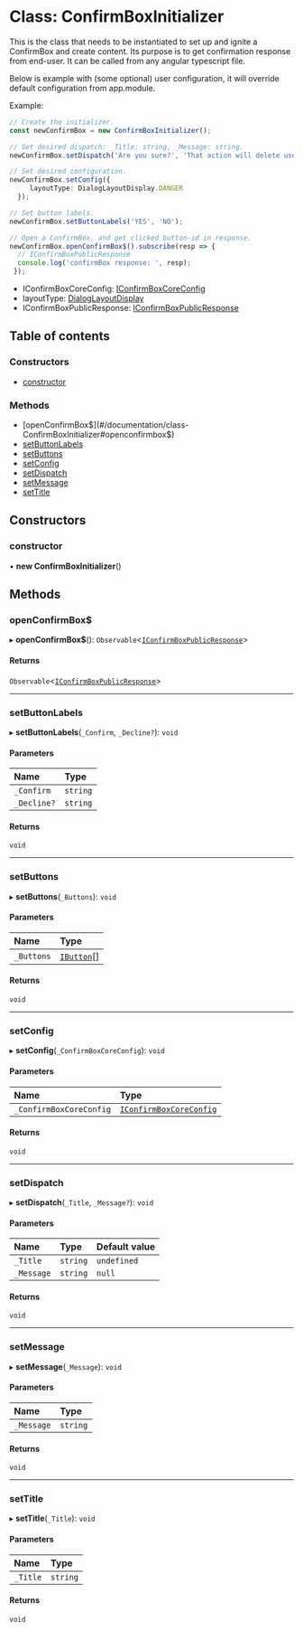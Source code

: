 # Class: ConfirmBoxInitializer

This is the class that needs to be instantiated to set up and ignite a ConfirmBox and create content.
Its purpose is to get confirmation response from end-user. It can be called from any angular
typescript file.

Below is example with (some optional) user configuration,
it will override default configuration from app.module.

Example:
```typescript
// Create the initializer.
const newConfirmBox = new ConfirmBoxInitializer();

// Set desired dispatch: _Title: string, _Message: string.
newConfirmBox.setDispatch('Are you sure?', 'That action will delete user!');

// Set desired configuration.
newConfirmBox.setConfig({
     layoutType: DialogLayoutDisplay.DANGER
  });

// Set button labels.
newConfirmBox.setButtonLabels('YES', 'NO');

// Open a ConfirmBox, and get clicked button-id in response.
newConfirmBox.openConfirmBox$().subscribe(resp => {
  // IConfirmBoxPublicResponse
  console.log('confirmBox response: ', resp);
 });
```
* IConfirmBoxCoreConfig: [IConfirmBoxCoreConfig](#/documentation/interface-IConfirmBoxCoreConfig)
* layoutType: [DialogLayoutDisplay](#/documentation/enum-DialogLayoutDisplay)
* IConfirmBoxPublicResponse: [IConfirmBoxPublicResponse](#/documentation/interface-IConfirmBoxPublicResponse)

## Table of contents

### Constructors

- [constructor](#/documentation/class-ConfirmBoxInitializer#constructor)

### Methods

- [openConfirmBox$](#/documentation/class-ConfirmBoxInitializer#openconfirmbox$)
- [setButtonLabels](#/documentation/class-ConfirmBoxInitializer#setbuttonlabels)
- [setButtons](#/documentation/class-ConfirmBoxInitializer#setbuttons)
- [setConfig](#/documentation/class-ConfirmBoxInitializer#setconfig)
- [setDispatch](#/documentation/class-ConfirmBoxInitializer#setdispatch)
- [setMessage](#/documentation/class-ConfirmBoxInitializer#setmessage)
- [setTitle](#/documentation/class-ConfirmBoxInitializer#settitle)

## Constructors

### constructor

• **new ConfirmBoxInitializer**()

## Methods

### openConfirmBox$

▸ **openConfirmBox$**(): `Observable`<[`IConfirmBoxPublicResponse`](#/documentation/interface-IConfirmBoxPublicResponse)\>

#### Returns

`Observable`<[`IConfirmBoxPublicResponse`](#/documentation/interface-IConfirmBoxPublicResponse)\>

___

### setButtonLabels

▸ **setButtonLabels**(`_Confirm`, `_Decline?`): `void`

#### Parameters

| Name | Type |
| :------ | :------ |
| `_Confirm` | `string` |
| `_Decline?` | `string` |

#### Returns

`void`

___

### setButtons

▸ **setButtons**(`_Buttons`): `void`

#### Parameters

| Name | Type |
| :------ | :------ |
| `_Buttons` | [`IButton`](#/documentation/interface-IButton)[] |

#### Returns

`void`

___

### setConfig

▸ **setConfig**(`_ConfirmBoxCoreConfig`): `void`

#### Parameters

| Name | Type |
| :------ | :------ |
| `_ConfirmBoxCoreConfig` | [`IConfirmBoxCoreConfig`](#/documentation/interface-IConfirmBoxCoreConfig) |

#### Returns

`void`

___

### setDispatch

▸ **setDispatch**(`_Title`, `_Message?`): `void`

#### Parameters

| Name | Type | Default value |
| :------ | :------ | :------ |
| `_Title` | `string` | `undefined` |
| `_Message` | `string` | `null` |

#### Returns

`void`

___

### setMessage

▸ **setMessage**(`_Message`): `void`

#### Parameters

| Name | Type |
| :------ | :------ |
| `_Message` | `string` |

#### Returns

`void`

___

### setTitle

▸ **setTitle**(`_Title`): `void`

#### Parameters

| Name | Type |
| :------ | :------ |
| `_Title` | `string` |

#### Returns

`void`
